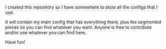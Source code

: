 I created this repository so I have somewhere to store all the configs that I use.

It will contain my main config that has everything there, plus the segmented pieces so you can find whatever you want.
Anyone is free to contribute and/or use whatever you can find here.

Have fun!
